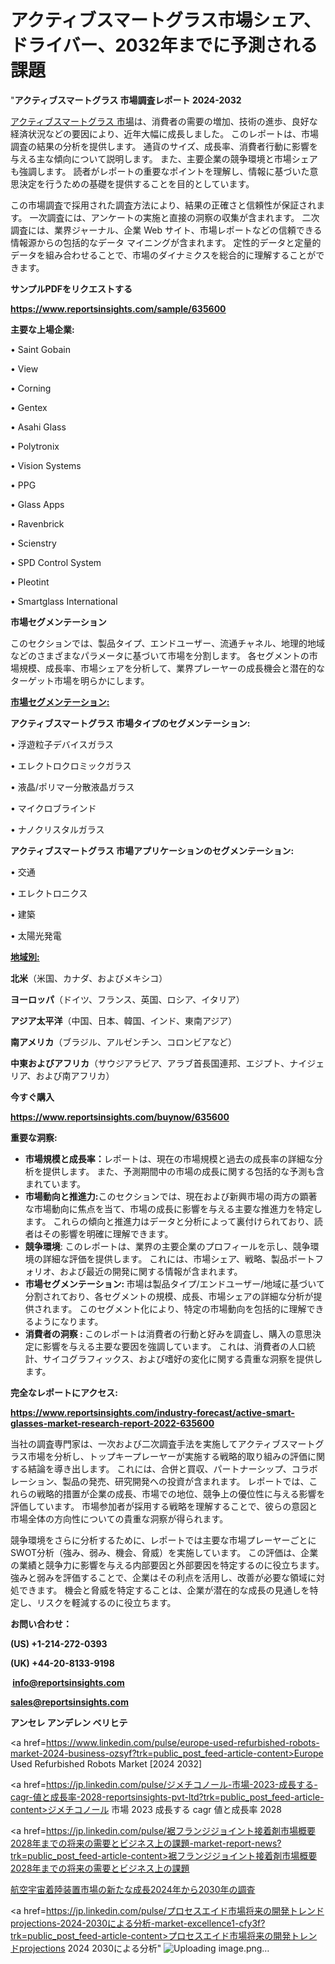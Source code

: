 # アクティブスマートグラス市場シェア、ドライバー、2032年までに予測される課題

"<strong>アクティブスマートグラス 市場調査レポート 2024-2032</strong>

<a href=https://www.reportsinsights.com/sample/635600>アクティブスマートグラス 市場</a>は、消費者の需要の増加、技術の進歩、良好な経済状況などの要因により、近年大幅に成長しました。 このレポートは、市場調査の結果の分析を提供します。 通貨のサイズ、成長率、消費者行動に影響を与える主な傾向について説明します。 また、主要企業の競争環境と市場シェアも強調します。 読者がレポートの重要なポイントを理解し、情報に基づいた意思決定を行うための基礎を提供することを目的としています。

この市場調査で採用された調査方法により、結果の正確さと信頼性が保証されます。 一次調査には、アンケートの実施と直接の洞察の収集が含まれます。 二次調査には、業界ジャーナル、企業 Web サイト、市場レポートなどの信頼できる情報源からの包括的なデータ マイニングが含まれます。 定性的データと定量的データを組み合わせることで、市場のダイナミクスを総合的に理解することができます。

<strong><b>サンプルPDFをリクエストする</b></strong>

<a href=https://www.reportsinsights.com/sample/635600><strong><u>https://www.reportsinsights.com/sample/635600</u></strong></a>

<strong>主要な上場企業:</strong>

• Saint Gobain

• View

• Corning

• Gentex

• Asahi Glass

• Polytronix

• Vision Systems

• PPG

• Glass Apps

• Ravenbrick

• Scienstry

• SPD Control System

• Pleotint

• Smartglass International

<strong>市場セグメンテーション</strong>

このセクションでは、製品タイプ、エンドユーザー、流通チャネル、地理的地域などのさまざまなパラメータに基づいて市場を分割します。 各セグメントの市場規模、成長率、市場シェアを分析して、業界プレーヤーの成長機会と潜在的なターゲット市場を明らかにします。

<strong><u>市場セグメンテーション</u></strong><strong><u>:</u></strong>

<strong>アクティブスマートグラス 市場タイプのセグメンテーション:</strong>

• 浮遊粒子デバイスガラス

• エレクトロクロミックガラス

• 液晶/ポリマー分散液晶ガラス

• マイクロブラインド

• ナノクリスタルガラス

<strong>アクティブスマートグラス 市場アプリケーションのセグメンテーション:</strong>

• 交通

• エレクトロニクス

• 建築

• 太陽光発電

<strong><u>地域別</u></strong><strong><u>:</u></strong>

<strong>北米</strong>（米国、カナダ、およびメキシコ）

<strong>ヨーロッパ</strong>（ドイツ、フランス、英国、ロシア、イタリア）

<strong>アジア太平洋</strong>（中国、日本、韓国、インド、東南アジア）

<strong>南アメリカ</strong>（ブラジル、アルゼンチン、コロンビアなど）

<strong>中東およびアフリカ</strong>（サウジアラビア、アラブ首長国連邦、エジプト、ナイジェリア、および南アフリカ）

<strong>今すぐ購入</strong>

<a href=https://www.reportsinsights.com/buynow/635600><strong><u>https://www.reportsinsights.com/buynow/635600</u></strong></a>

<strong>重要な洞察:</strong>
<ul>
  <li><strong>市場規模と成長率：</strong>レポートは、現在の市場規模と過去の成長率の詳細な分析を提供します。 また、予測期間中の市場の成長に関する包括的な予測も含まれています。</li>
  <li><strong>市場動向と推進力:</strong>このセクションでは、現在および新興市場の両方の顕著な市場動向に焦点を当て、市場の成長に影響を与える主要な推進力を特定します。 これらの傾向と推進力はデータと分析によって裏付けられており、読者はその影響を明確に理解できます。</li>
  <li><strong>競争環境</strong>: このレポートは、業界の主要企業のプロフィールを示し、競争環境の詳細な評価を提供します。 これには、市場シェア、戦略、製品ポートフォリオ、および最近の開発に関する情報が含まれます。</li>
  <li><strong>市場セグメンテーション: </strong>市場は製品タイプ/エンドユーザー/地域に基づいて分割されており、各セグメントの規模、成長、市場シェアの詳細な分析が提供されます。 このセグメント化により、特定の市場動向を包括的に理解できるようになります。</li>
  <li><strong>消費者の洞察 : </strong>このレポートは消費者の行動と好みを調査し、購入の意思決定に影響を与える主要な要因を強調しています。 これは、消費者の人口統計、サイコグラフィックス、および嗜好の変化に関する貴重な洞察を提供します。</li>
</ul>
<strong>完全なレポートにアクセス:</strong>

<a href=https://www.reportsinsights.com/industry-forecast/active-smart-glasses-market-research-report-2022-635600><strong><u><b>https://www.reportsinsights.com/industry-forecast/active-smart-glasses-market-research-report-2022-635600</b></u></strong></a>

当社の調査専門家は、一次および二次調査手法を実施してアクティブスマートグラス市場を分析し、トップキープレーヤーが実施する戦略的取り組みの評価に関する結論を導き出します。 これには、合併と買収、パートナーシップ、コラボレーション、製品の発売、研究開発への投資が含まれます。 レポートでは、これらの戦略的措置が企業の成長、市場での地位、競争上の優位性に与える影響を評価しています。 市場参加者が採用する戦略を理解することで、彼らの意図と市場全体の方向性についての貴重な洞察が得られます。

競争環境をさらに分析するために、レポートでは主要な市場プレーヤーごとにSWOT分析（強み、弱み、機会、脅威）を実施しています。 この評価は、企業の業績と競争力に影響を与える内部要因と外部要因を特定するのに役立ちます。 強みと弱みを評価することで、企業はその利点を活用し、改善が必要な領域に対処できます。 機会と脅威を特定することは、企業が潜在的な成長の見通しを特定し、リスクを軽減するのに役立ちます。

<strong>お問い合わせ：</strong>

<strong>(US) +1-214-272-0393</strong>

<strong>(UK) +44-20-8133-9198</strong>

<strong> </strong><a href=info@reportsinsights.com><strong><u>info@reportsinsights.com</u></strong></a>

<a href=sales@reportsinsights.com><strong><u>sales@reportsinsights.com</u></strong></a>

<strong>アンセレ アンデレン ベリヒテ</strong>

<a href=https://www.linkedin.com/pulse/europe-used-refurbished-robots-market-2024-business-ozsyf?trk=public_post_feed-article-content>Europe Used Refurbished Robots Market [2024 2032]</a>

<a href=https://jp.linkedin.com/pulse/ジメチコノール-市場-2023-成長する-cagr-値と成長率-2028-reportsinsights-pvt-ltd?trk=public_post_feed-article-content>ジメチコノール 市場 2023 成長する cagr 値と成長率 2028</a>

<a href=https://jp.linkedin.com/pulse/裾フランジジョイント接着剤市場概要2028年までの将来の需要とビジネス上の課題-market-report-news?trk=public_post_feed-article-content>裾フランジジョイント接着剤市場概要2028年までの将来の需要とビジネス上の課題</a>

<a href=https://www.linkedin.com/pulse/航空宇宙着陸装置市場の新たな成長2024年から2030年の調査-reports-insights-expert/>航空宇宙着陸装置市場の新たな成長2024年から2030年の調査</a>

<a href=https://jp.linkedin.com/pulse/プロセスエイド市場将来の開発トレンドprojections-2024-2030による分析-market-excellence1-cfy3f?trk=public_post_feed-article-content>プロセスエイド市場将来の開発トレンドprojections 2024 2030による分析</a>"
![Uploading image.png…]()
